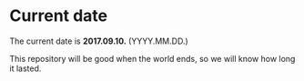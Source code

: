 # Current date

The current date is **2017.09.10.** (YYYY.MM.DD.)

This repository will be good when the world ends, so we will know how long it lasted.